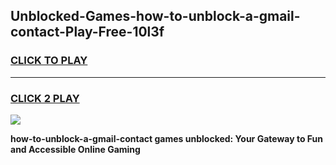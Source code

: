 
## Unblocked-Games-how-to-unblock-a-gmail-contact-Play-Free-10l3f
<h3>
<a href="https://premium76.site?title=how-to-unblock-a-gmail-contact&ref=18A1">CLICK TO PLAY</a></h3>
<hr>

<h3>
<a href="https://premium76.site?title=how-to-unblock-a-gmail-contact&ref=18A1">CLICK 2 PLAY</a>
  
</h3>

<a href="https://premium76.site?title=how-to-unblock-a-gmail-contact&ref=18A1"><img src="https://clearcache.store/games.png"></a>


**how-to-unblock-a-gmail-contact games unblocked: Your Gateway to Fun and Accessible Online Gaming**
